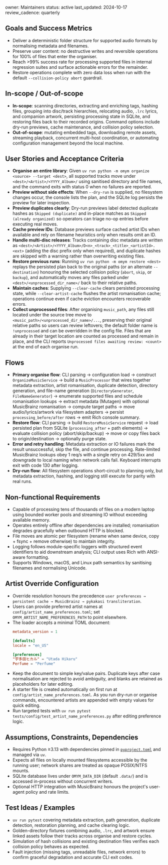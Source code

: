 owner: Maintainers
status: active
last_updated: 2024-10-17
review_cadence: quarterly

## Goals and Success Metrics
- Deliver a deterministic folder structure for supported audio formats by normalising metadata and filenames.
- Preserve user content: no destructive writes and reversible operations for 100% of files that enter the organiser.
- Reach >99% success rate for processing supported files in internal regression suites and surface actionable errors for the remainder.
- Restore operations complete with zero data loss when run with the default `--collision-policy abort` guardrail.

## In-scope / Out-of-scope
- **In-scope**: scanning directories, extracting and enriching tags, hashing files, grouping into disc/track hierarchies, relocating audio, `.lrc` lyrics, and companion artwork, persisting processing state in SQLite, and restoring files back to their recorded origins. Command options include dry-run previews, cache maintenance, and collision policy selection.
- **Out-of-scope**: mutating embedded tags, downloading remote assets, streaming playback, concurrent multi-host coordination, or automating configuration management beyond the local machine.

## User Stories and Acceptance Criteria
- **Organise an entire library**: Given `uv run python -m omym organize <source> --target <dest>`, all supported tracks move under `<dest>/<Artist>/<YYYY_Album>/` using sanitised directory and file names, and the command exits with status 0 when no failures are reported.
- **Preview without side effects**: When `--dry-run` is supplied, no filesystem changes occur, the console lists the plan, and the SQLite log persists the preview for later inspection.
- **Preview duplicates clearly**: Dry-run previews label detected duplicate hashes as `Skipped (duplicate)` and in-place matches as `Skipped (already organized)` so operators can triage no-op entries before executing real moves.
- **Cache preview IDs**: Database previews surface cached artist IDs when available and rely on filename heuristics only when results omit an ID.
- **Handle multi-disc releases**: Tracks containing disc metadata are written as `<dest>/<Artist>/<YYYY_Album>/D<n>_<track>_<title>_<artistId>.<ext>` (adding the disc prefix only when required), and duplicate hashes are skipped with a warning rather than overwriting existing files.
- **Restore previous runs**: Running `uv run python -m omym restore <dest>` replays the persisted plan back to the original paths (or an alternate `--destination`) honouring the selected collision policy (`abort`, `skip`, or `backup`), and automatically moves any files parked under `<dest>/<unprocessed_dir_name>/` back to their relative paths.
- **Maintain caches**: Supplying `--clear-cache` clears persisted processing state, while `--clear-artist-cache` flushes the artist romanisation cache; operations continue even if cache eviction encounters recoverable errors.
- **Collect unprocessed files**: After organising `music_path`, any files still located under the source tree move to `<music_path>/<unprocessed_dir_name>/...`, preserving their original relative paths so users can review leftovers; the default folder name is `!unprocessed` and can be overridden in the config file. Files that are already in their target location are counted as processed and remain in place, and the CLI reports `Unprocessed files awaiting review: <count>` at the end of each organise run.

## Flows
- **Primary organise flow**: CLI parsing → configuration load → construct `OrganizeMusicService` → build a `MusicProcessor` that wires together metadata extraction, artist romanisation, duplicate detection, directory generation, and file-name generation (`DirectoryGenerator`, `FileNameGenerator`) → enumerate supported files and schedule romanisation lookups → extract metadata (Mutagen) with optional MusicBrainz romanisation → compute target paths → move audio/lyrics/artwork via filesystem adapters → persist `processing_before/after` rows → emit Rich console summary.
- **Restore flow**: CLI parsing → build `RestoreMusicService` request → load persisted plan from SQLite (`processing_after` + path elements) → evaluate collision policy (abort/skip/backup) → move or copy files back to origin/destination → optionally purge state.
- **Error and retry handling**: Metadata extraction or IO failures mark the result unsuccessful, skip the file, and continue processing. Rate-limited MusicBrainz lookups obey 1 req/s with a single retry on 429/5xx and downgrade to local naming when network calls fail. Keyboard interrupts exit with code 130 after logging.
- **Dry-run flow**: All filesystem operations short-circuit to planning only, but metadata extraction, hashing, and logging still execute for parity with real runs.

## Non-functional Requirements
- Capable of processing tens of thousands of files on a modern laptop using bounded worker pools and streaming IO without exceeding available memory.
- Operates entirely offline after dependencies are installed; romanisation degrades gracefully when outbound HTTP is blocked.
- File moves are atomic per filesystem (rename when same device, copy + fsync + remove otherwise) to maintain integrity.
- Logging follows module-specific loggers with structured event identifiers to aid downstream analysis; CLI output uses Rich with ANSI-aware formatting.
- Supports Windows, macOS, and Linux path semantics by sanitising filenames and normalising Unicode.

## Artist Override Configuration
- Override resolution honours the precedence `user preferences → persistent cache → MusicBrainz → pykakasi transliteration`.
- Users can provide preferred artist names at `config/artist_name_preferences.toml`; set `OMYM_ARTIST_NAME_PREFERENCES_PATH` to point elsewhere.
- The loader accepts a minimal TOML document:
  ```toml
  metadata_version = 1

  [defaults]
  locale = "en_US"

  [preferences]
  "宇多田ヒカル" = "Utada Hikaru"
  Perfume = "Perfume"
  ```
- Keep the document to simple key/value pairs. Duplicate keys after case normalisation are rejected to avoid ambiguity, and blanks are retained as placeholders for later editing.
- A starter file is created automatically on first run at `config/artist_name_preferences.toml`. As you run dry-run or organise commands, encountered artists are appended with empty values for quick editing.
- Run targeted tests with `uv run pytest tests/config/test_artist_name_preferences.py` after editing preference logic.

## Assumptions, Constraints, Dependencies
- Requires Python ≥3.13 with dependencies pinned in [`pyproject.toml`](../pyproject.toml) and managed via `uv`.
- Expects all files on locally mounted filesystems accessible by the running user; network shares are treated as opaque POSIX/NTFS mounts.
- SQLite database lives under `OMYM_DATA_DIR` (default `.data/`) and is accessed in-process without concurrent writers.
- Optional HTTP integration with MusicBrainz honours the project's user-agent policy and rate limits.

## Test Ideas / Examples
- `uv run pytest` covering metadata extraction, path generation, duplicate detection, restoration planning, and cache clearing logic.
- Golden-directory fixtures combining audio, `.lrc`, and artwork ensure linked assets follow their tracks across organise and restore cycles.
- Simulation of hash collisions and existing destination files verifies each collision policy behaves as expected.
- Fault injection (missing tags, unreadable files, network errors) to confirm graceful degradation and accurate CLI exit codes.
